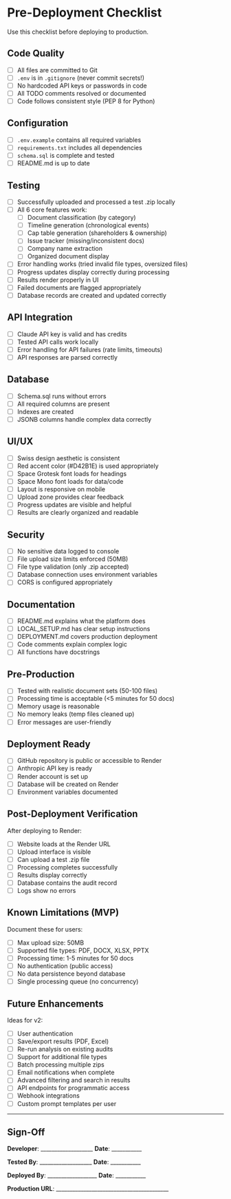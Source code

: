 # Pre-Deployment Checklist

Use this checklist before deploying to production.

## Code Quality

- [ ] All files are committed to Git
- [ ] `.env` is in `.gitignore` (never commit secrets!)
- [ ] No hardcoded API keys or passwords in code
- [ ] All TODO comments resolved or documented
- [ ] Code follows consistent style (PEP 8 for Python)

## Configuration

- [ ] `.env.example` contains all required variables
- [ ] `requirements.txt` includes all dependencies
- [ ] `schema.sql` is complete and tested
- [ ] README.md is up to date

## Testing

- [ ] Successfully uploaded and processed a test .zip locally
- [ ] All 6 core features work:
  - [ ] Document classification (by category)
  - [ ] Timeline generation (chronological events)
  - [ ] Cap table generation (shareholders & ownership)
  - [ ] Issue tracker (missing/inconsistent docs)
  - [ ] Company name extraction
  - [ ] Organized document display
- [ ] Error handling works (tried invalid file types, oversized files)
- [ ] Progress updates display correctly during processing
- [ ] Results render properly in UI
- [ ] Failed documents are flagged appropriately
- [ ] Database records are created and updated correctly

## API Integration

- [ ] Claude API key is valid and has credits
- [ ] Tested API calls work locally
- [ ] Error handling for API failures (rate limits, timeouts)
- [ ] API responses are parsed correctly

## Database

- [ ] Schema.sql runs without errors
- [ ] All required columns are present
- [ ] Indexes are created
- [ ] JSONB columns handle complex data correctly

## UI/UX

- [ ] Swiss design aesthetic is consistent
- [ ] Red accent color (#D42B1E) is used appropriately
- [ ] Space Grotesk font loads for headings
- [ ] Space Mono font loads for data/code
- [ ] Layout is responsive on mobile
- [ ] Upload zone provides clear feedback
- [ ] Progress updates are visible and helpful
- [ ] Results are clearly organized and readable

## Security

- [ ] No sensitive data logged to console
- [ ] File upload size limits enforced (50MB)
- [ ] File type validation (only .zip accepted)
- [ ] Database connection uses environment variables
- [ ] CORS is configured appropriately

## Documentation

- [ ] README.md explains what the platform does
- [ ] LOCAL_SETUP.md has clear setup instructions
- [ ] DEPLOYMENT.md covers production deployment
- [ ] Code comments explain complex logic
- [ ] All functions have docstrings

## Pre-Production

- [ ] Tested with realistic document sets (50-100 files)
- [ ] Processing time is acceptable (<5 minutes for 50 docs)
- [ ] Memory usage is reasonable
- [ ] No memory leaks (temp files cleaned up)
- [ ] Error messages are user-friendly

## Deployment Ready

- [ ] GitHub repository is public or accessible to Render
- [ ] Anthropic API key is ready
- [ ] Render account is set up
- [ ] Database will be created on Render
- [ ] Environment variables documented

## Post-Deployment Verification

After deploying to Render:

- [ ] Website loads at the Render URL
- [ ] Upload interface is visible
- [ ] Can upload a test .zip file
- [ ] Processing completes successfully
- [ ] Results display correctly
- [ ] Database contains the audit record
- [ ] Logs show no errors

## Known Limitations (MVP)

Document these for users:

- [ ] Max upload size: 50MB
- [ ] Supported file types: PDF, DOCX, XLSX, PPTX
- [ ] Processing time: 1-5 minutes for 50 docs
- [ ] No authentication (public access)
- [ ] No data persistence beyond database
- [ ] Single processing queue (no concurrency)

## Future Enhancements

Ideas for v2:

- [ ] User authentication
- [ ] Save/export results (PDF, Excel)
- [ ] Re-run analysis on existing audits
- [ ] Support for additional file types
- [ ] Batch processing multiple zips
- [ ] Email notifications when complete
- [ ] Advanced filtering and search in results
- [ ] API endpoints for programmatic access
- [ ] Webhook integrations
- [ ] Custom prompt templates per user

---

## Sign-Off

**Developer**: ___________________  **Date**: ___________

**Tested By**: ___________________  **Date**: ___________

**Deployed By**: __________________  **Date**: ___________

**Production URL**: _________________________________________
